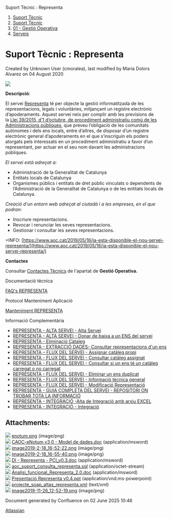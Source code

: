 Suport Tècnic : Representa  

1.  [Suport Tècnic](index.html)
2.  [Suport Tècnic](13893782.html)
3.  [01 - Gestió Operativa](26313391.html)
4.  [Serveis](Serveis_26313394.html)

Suport Tècnic : Representa
==========================

Created by Unknown User (cmoralea), last modified by Maria Dolors Alvarez on 04 August 2020

![](attachments/26313508/30867959.png)

**Descripció**:

El servei [Representa](https://www.aoc.cat/serveis-aoc/representa/) té per objecte la gestió informatitzada de les representacions, legals i voluntàries, mitjançant un registre electrònic d’apoderaments. Aquest servei neix per complir amb les previsions de la [Llei 39/2015, d’1 d’octubre, de procediment administratiu comú de les Administracions públiques](https://www.boe.es/boe_catalan/dias/2015/10/02/pdfs/BOE-A-2015-10565-C.pdf), que preveu l’obligació de les comunitats autònomes i dels ens locals, entre d’altres, de disposar d’un registre electrònic general d’apoderaments en el que s’inscriguin els poders atorgats pels interessats en un procediment administratiu a favor d’un representant, per actuar en el seu nom davant les administracions públiques.

_El servei està adreçat a:_

*   Administració de la Generalitat de Catalunya
*   Entitats locals de Catalunya
*   Organismes públics i entitats de dret públic vinculats o dependents de l’Administració de la Generalitat de Catalunya o de les entitats locals de Catalunya.

_Creació d'un entorn web adreçat al ciutadà i a les empreses, en el que podran:_

*   Inscriure representacions.
*   Revocar i renunciar les seves representacions.
*   Gestionar i consultar les seves representacions.

+INFO: [https://www.aoc.cat/2019/05/16/ja-esta-disponible-el-nou-servei-representa/](https://www.aoc.cat/2019/05/16/ja-esta-disponible-el-nou-servei-representa/)

**Contactes**

Consultar [Contactes Tècnics](https://intranet.aoc.cat/pages/viewpage.action?pageId=28704779#tab-Responsables+Servei+T%C3%A8cnic) de l'apartat de **Gestió Operativa.**

Documentació tècnica

[FAQ's REPRESENTA](28705611.html)

  

Protocol Manteniment Aplicació

[Manteniment REPRESENTA](Manteniment-REPRESENTA_41517480.html)

  

  

Informació Complementària

*   [REPRESENTA - ALTA SERVEI - Alta Servei](/display/SII/REPRESENTA+-+ALTA+SERVEI+-+Alta+Servei "REPRESENTA - ALTA SERVEI - Alta Servei")
*   [REPRESENTA - ALTA SERVEI - Donar de baixa a un ENS del servei](/display/SII/REPRESENTA+-+ALTA+SERVEI+-+Donar+de+baixa+a+un+ENS+del+servei "REPRESENTA - ALTA SERVEI - Donar de baixa a un ENS del servei")
*   [REPRESENTA - Eliminació Càtaleg](/pages/viewpage.action?pageId=61931522 "REPRESENTA - Eliminació Càtaleg")
*   [REPRESENTA - EXTRACCIÓ DADES- Consultar representacions d'un ens](/pages/viewpage.action?pageId=64981468 "REPRESENTA - EXTRACCIÓ DADES- Consultar representacions d'un ens")
*   [REPRESENTA – FLUX DEL SERVEI - Assignar catàleg propi](/pages/viewpage.action?pageId=81854898 "REPRESENTA – FLUX DEL SERVEI - Assignar catàleg propi")
*   [REPRESENTA - FLUX DEL SERVEI - Consultar catàleg assignat](/pages/viewpage.action?pageId=34504875 "REPRESENTA - FLUX DEL SERVEI - Consultar catàleg assignat")
*   [REPRESENTA - FLUX DEL SERVEI - Consultar si un ens té un catàleg carregat o no carregat](/pages/viewpage.action?pageId=81854638 "REPRESENTA - FLUX DEL SERVEI - Consultar si un ens té un catàleg carregat o no carregat")
*   [REPRESENTA - FLUX DEL SERVEI - Eliminar un ens duplicat](/display/SII/REPRESENTA+-+FLUX+DEL+SERVEI+-+Eliminar+un+ens+duplicat "REPRESENTA - FLUX DEL SERVEI - Eliminar un ens duplicat")
*   [REPRESENTA - FLUX DEL SERVEI - Informació tècnica general](/pages/viewpage.action?pageId=26313479 "REPRESENTA - FLUX DEL SERVEI - Informació tècnica general")
*   [REPRESENTA - FLUX DEL SERVEI - Modificació Representació](/pages/viewpage.action?pageId=64981514 "REPRESENTA - FLUX DEL SERVEI - Modificació Representació")
*   [REPRESENTA - GUIA COMPLETA DEL SERVEI - REPOSITORI ON TROBAR TOTA LA INFORMACIÓ](/pages/viewpage.action?pageId=64981546 "REPRESENTA - GUIA COMPLETA DEL SERVEI - REPOSITORI ON TROBAR TOTA LA INFORMACIÓ")
*   [REPRESENTA - INTEGRACIÓ -Alta de Integració amb arxiu EXCEL](/pages/viewpage.action?pageId=64982009 "REPRESENTA - INTEGRACIÓ -Alta de Integració amb arxiu EXCEL")
*   [REPRESENTA - INTEGRACIÓ - Integració](/pages/viewpage.action?pageId=26313308 "REPRESENTA - INTEGRACIÓ - Integració")

Attachments:
------------

![](images/icons/bullet_blue.gif) [enotum.png](attachments/26313508/26317249.png) (image/png)  
![](images/icons/bullet_blue.gif) [CAOC-eNotum v3 0 - Model de dades.doc](attachments/26313508/26317247.doc) (application/msword)  
![](images/icons/bullet_blue.gif) [image2019-2-18\_16-52-22.png](attachments/26313508/26317257.png) (image/png)  
![](images/icons/bullet_blue.gif) [image2019-2-18\_16-55-40.png](attachments/26313508/26317242.png) (image/png)  
![](images/icons/bullet_blue.gif) [DI - Representa - PCI\_v0.3.doc](attachments/26313508/26317205.doc) (application/msword)  
![](images/icons/bullet_blue.gif) [aoc\_suport\_consulta\_representa.sql](attachments/26313508/26317203.sql) (application/octet-stream)  
![](images/icons/bullet_blue.gif) [Ánalisi\_funcional\_Representa\_2.0.doc](attachments/26313508/26317197.doc) (application/msword)  
![](images/icons/bullet_blue.gif) [Presentació Representa v0.4.ppt](attachments/26313508/26317198.ppt) (application/vnd.ms-powerpoint)  
![](images/icons/bullet_blue.gif) [projecte\_soap\_altas\_representa.xml](attachments/26313508/26317215.xml) (text/xml)  
![](images/icons/bullet_blue.gif) [image2019-11-26\_12-52-19.png](attachments/26313508/30867959.png) (image/png)  

Document generated by Confluence on 02 June 2025 10:46

[Atlassian](http://www.atlassian.com/)